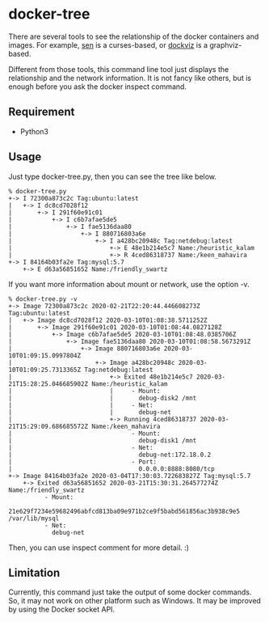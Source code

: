 docker-tree
============

There are several tools to see the relationship of the docker containers and images.  For example, [sen](https://github.com/TomasTomecek/sen) is a curses-based, or [dockviz](https://github.com/justone/dockviz) is a graphviz-based.

Different from those tools, this command line tool just displays the relationship and the network information. It is not fancy like others, but is enough before you ask the docker inspect command.

## Requirement

- Python3

## Usage

Just type docker-tree.py, then you can see the tree like below.

```
% docker-tree.py
+-> I 72300a873c2c Tag:ubuntu:latest
|   +-> I dc8cd7028f12
|       +-> I 291f60e91c01
|           +-> I c6b7afae5de5
|               +-> I fae5136daa80
|                   +-> I 880716803a6e
|                       +-> I a428bc20948c Tag:netdebug:latest
|                           +-> E 48e1b214e5c7 Name:/heuristic_kalam
|                           +-> R 4ced86318737 Name:/keen_mahavira
+-> I 84164b03fa2e Tag:mysql:5.7
    +-> E d63a56851652 Name:/friendly_swartz
```

If you want more information about mount or network, use the option -v.

```
% docker-tree.py -v
+-> Image 72300a873c2c 2020-02-21T22:20:44.446608273Z Tag:ubuntu:latest
|   +-> Image dc8cd7028f12 2020-03-10T01:08:38.5711252Z
|       +-> Image 291f60e91c01 2020-03-10T01:08:44.0827128Z
|           +-> Image c6b7afae5de5 2020-03-10T01:08:48.0385706Z
|               +-> Image fae5136daa80 2020-03-10T01:08:58.5673291Z
|                   +-> Image 880716803a6e 2020-03-10T01:09:15.0997804Z
|                       +-> Image a428bc20948c 2020-03-10T01:09:25.7313365Z Tag:netdebug:latest
|                           +-> Exited 48e1b214e5c7 2020-03-21T15:28:25.046685902Z Name:/heuristic_kalam
|                           |     - Mount:
|                           |       debug-disk2 /mnt
|                           |     - Net:
|                           |       debug-net
|                           +-> Running 4ced86318737 2020-03-21T15:29:09.686685572Z Name:/keen_mahavira
|                                 - Mount:
|                                   debug-disk1 /mnt
|                                 - Net:
|                                   debug-net:172.18.0.2
|                                 - Port:
|                                   0.0.0.0:8888:8080/tcp
+-> Image 84164b03fa2e 2020-03-04T17:30:03.722683827Z Tag:mysql:5.7
    +-> Exited d63a56851652 2020-03-21T15:30:31.264577274Z Name:/friendly_swartz
          - Mount:
            21e629f7234e59682496abfcd813ba09e971b2ce9f5babd561856ac3b938c9e5 /var/lib/mysql
          - Net:
            debug-net
```

Then, you can use inspect comment for more detail. :)

## Limitation

Currently, this command just take the output of some docker commands. So, it may not work on other platform such as Windows. It may be improved by using the Docker socket API.
